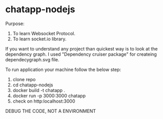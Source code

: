 # chatapp-nodejs

Purpose:
1. To learn Websocket Protocol.
2. To learn socket.io library.

If you want to understand any project than quickest way is to look at the dependency graph.
I used "Dependency cruiser package" for createing dependecygraph.svg file.

To run application your machine follow the below step:
1. clone repo
2. cd chatapp-nodejs
3. docker build -t chatapp .
4. docker run -p 3000:3000 chatapp
5. check on http:localhost:3000

DEBUG THE CODE, NOT A ENVIRONMENT
